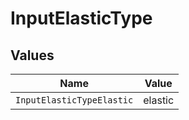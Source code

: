 # InputElasticType


## Values

| Name                      | Value                     |
| ------------------------- | ------------------------- |
| `InputElasticTypeElastic` | elastic                   |